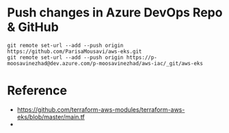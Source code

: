 # Push changes in Azure DevOps Repo & GitHub
```
git remote set-url --add --push origin https://github.com/ParisaMousavi/aws-eks.git
git remote set-url --add --push origin https://p-moosavinezhad@dev.azure.com/p-moosavinezhad/aws-iac/_git/aws-eks
```

# Reference
- https://github.com/terraform-aws-modules/terraform-aws-eks/blob/master/main.tf
- 